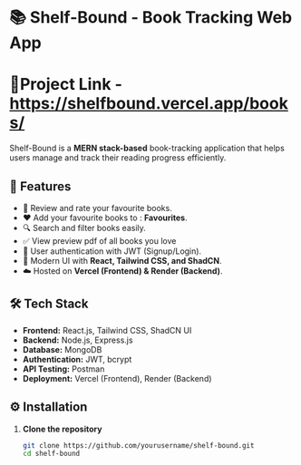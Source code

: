 # 📚 Shelf-Bound - Book Tracking Web App

# 🔗Project Link - https://shelfbound.vercel.app/books/

Shelf-Bound is a **MERN stack-based** book-tracking application that helps users manage and track their reading progress efficiently. 

## 🚀 Features

- 📖 Review and rate your favourite books.
- ❤️ Add your favourite books to : **Favourites**.
- 🔍 Search and filter books easily.
- ✅ View preview pdf of all books you love
- 📝 User authentication with JWT (Signup/Login).
- 🎨 Modern UI with **React, Tailwind CSS, and ShadCN**.
- ☁️ Hosted on **Vercel (Frontend) & Render (Backend)**.

## 🛠️ Tech Stack

- **Frontend:** React.js, Tailwind CSS, ShadCN UI
- **Backend:** Node.js, Express.js
- **Database:** MongoDB
- **Authentication:** JWT, bcrypt
- **API Testing:** Postman
- **Deployment:** Vercel (Frontend), Render (Backend)

## ⚙️ Installation

1. **Clone the repository**
   ```sh
   git clone https://github.com/yourusername/shelf-bound.git
   cd shelf-bound
